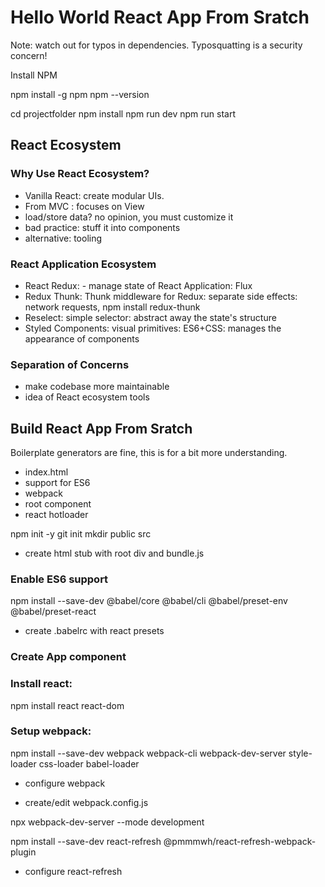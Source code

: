 # Hello World React App From Sratch

Note: watch out for typos in dependencies. Typosquatting is a security concern!

Install NPM

npm install -g npm
npm --version

cd projectfolder
npm install
npm run dev
npm run start

## React Ecosystem

### Why Use React Ecosystem?

- Vanilla React: create modular UIs.
- From MVC : focuses on View
- load/store data? no opinion, you must customize it
- bad practice: stuff it into components
- alternative: tooling

### React Application Ecosystem

- React Redux: - manage state of React Application: Flux
- Redux Thunk: Thunk middleware for Redux: separate side effects: network requests, 
npm install redux-thunk 
- Reselect: simple selector: abstract away the state's structure
- Styled Components: visual primitives: ES6+CSS: manages the appearance of components

### Separation of Concerns

- make codebase more maintainable
- idea of React ecosystem tools

## Build React App From Sratch 

Boilerplate generators are fine, this is for a bit more understanding.

- index.html
- support for ES6
- webpack
- root component 
- react hotloader

npm init -y
git init
mkdir public src 

- create html stub with root div and bundle.js

### Enable ES6 support 

npm install --save-dev @babel/core @babel/cli @babel/preset-env @babel/preset-react

- create .babelrc with react presets

### Create App component

### Install react:

npm install react react-dom

### Setup webpack:

npm install --save-dev webpack webpack-cli webpack-dev-server style-loader css-loader babel-loader

- configure webpack

- create/edit webpack.config.js

npx webpack-dev-server --mode development

npm install --save-dev react-refresh @pmmmwh/react-refresh-webpack-plugin

- configure react-refresh
